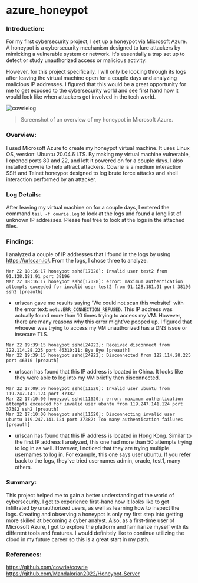 # azure_honeypot

### Introduction:

For my first cybersecurity project, I set up a honeypot via Microsoft Azure.
A honeypot is a cybersecurity mechanism designed to lure attackers by mimicking a vulnerable system or network. It's essentially a trap set up to detect or study unauthorized access or malicious activity.

However, for this project specifically, I will only be looking through its logs after leaving the virtual machine open for a couple days and analyzing malicious IP addresses. I figured that this would be a great opportunity for me to get exposed to the cybersecurity world and see first hand how it would look like when attackers get involved in the tech world.

![cowrielog](https://github.com/redxanderia/azure_honeypot/assets/161082036/58d2231d-a04c-43fe-a08f-3cad27cffc77)
> Screenshot of an overview of my honeypot in Microsoft Azure.

### Overview:

I used Microsoft Azure to create my honeypot virtual machine. It uses Linux OS, version: Ubuntu 20.04.6 LTS. By making my virtual machine vulnerable, I opened ports 80 and 22, and left it powered on for a couple days. I also installed cowrie to help attract attackers. Cowrie is a medium interaction SSH and Telnet honeypot designed to log brute force attacks and shell interaction performed by an attacker. 

### Log Details:

After leaving my virtual machine on for a couple days, I entered the command `tail -f cowrie.log` to look at the logs and found a long list of unknown IP addresses. Please feel free to look at the logs in the attached files.

### Findings:

I analyzed a couple of IP addresses that I found in the logs by using https://urlscan.io/. From the logs, I chose three to analyze.

```
Mar 22 18:16:17 honeypot sshd[17028]: Invalid user test2 from 91.128.181.91 port 38196
Mar 22 18:16:17 honeypot sshd[17028]: error: maximum authentication attempts exceeded for invalid user test2 from 91.128.181.91 port 38196 ssh2 [preauth]
```
* urlscan gave me results saying 'We could not scan this website!' with the error text: `net::ERR_CONNECTION_REFUSED`. This IP address was actually found more than 10 times trying to access my VM. However, there are many reasons why this error might've popped up. I figured that whoever was trying to access my VM unauthorized has a DNS issue or insecure TLS.

```
Mar 22 19:39:15 honeypot sshd[24922]: Received disconnect from 122.114.28.225 port 46310:11: Bye Bye [preauth]
Mar 22 19:39:15 honeypot sshd[24922]: Disconnected from 122.114.28.225 port 46310 [preauth]
```
* urlscan has found that this IP address is located in China. It looks like they were able to log into my VM briefly then disconnected.

```
Mar 22 17:09:59 honeypot sshd[11620]: Invalid user ubuntu from 119.247.141.124 port 37382
Mar 22 17:10:00 honeypot sshd[11620]: error: maximum authentication attempts exceeded for invalid user ubuntu from 119.247.141.124 port 37382 ssh2 [preauth]
Mar 22 17:10:00 honeypot sshd[11620]: Disconnecting invalid user ubuntu 119.247.141.124 port 37382: Too many authentication failures [preauth]
```
* urlscan has found that this IP address is located in Hong Kong. Similar to the first IP address I analyzed, this one had more than 50 attempts trying to log in as well. However, I noticed that they are trying multiple usernames to log in. For example, this one says user ubuntu. If you refer back to the logs, they've tried usernames admin, oracle, test1, many others.

### Summary:

This project helped me to gain a better understanding of the world of cybersecurity. I got to experience first-hand how it looks like to get infiltrated by unauthorized users, as well as learning how to inspect the logs. Creating and observing a honeypot is only my first step into getting more skilled at becoming a cyber analyst. Also, as a first-time user of Microsoft Azure, I got to explore the platform and familiarize myself with its different tools and features. I would definitely like to continue utilizing the cloud in my future career so this is a great start in my path. 

### References:

https://github.com/cowrie/cowrie
https://github.com/Mandalorian2022/Honeypot-Server
